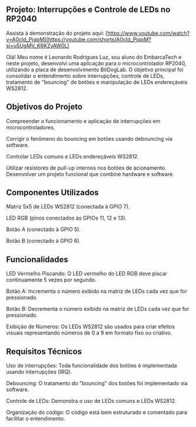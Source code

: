 ## Projeto: Interrupções e Controle de LEDs no RP2040

Assista à demonstração do projeto aqui: [https://www.youtube.com/watch?v=A0cId_PjqpM](https://youtube.com/shorts/A0cId_PjqpM?si=u5UgMV_K6KZyAW0L)

Olá! Meu nome é Leonardo Rodrigues Luz, sou aluno do EmbarcaTech e neste projeto, desenvolvi uma aplicação para o microcontrolador RP2040, utilizando a placa de desenvolvimento BitDogLab. O objetivo principal foi consolidar o entendimento sobre interrupções, controle de LEDs, tratamento de "bouncing" de botões e manipulação de LEDs endereçáveis WS2812.

## Objetivos do Projeto

Compreender o funcionamento e aplicação de interrupções em microcontroladores.

Corrigir o fenômeno do bouncing em botões usando debouncing via software.

Controlar LEDs comuns e LEDs endereçáveis WS2812.

Utilizar resistores de pull-up internos nos botões de acionamento.
Desenvolver um projeto funcional que combine hardware e software.

## Componentes Utilizados

Matriz 5x5 de LEDs WS2812 (conectada à GPIO 7).

LED RGB (pinos conectados às GPIOs 11, 12 e 13).

Botão A (conectado à GPIO 5).

Botão B (conectado à GPIO 6).

## Funcionalidades

LED Vermelho Piscando: O LED vermelho do LED RGB deve piscar continuamente 5 vezes por segundo.

Botão A: Incrementa o número exibido na matriz de LEDs cada vez que for pressionado.

Botão B: Decrementa o número exibido na matriz de LEDs cada vez que for pressionado.

Exibição de Números: Os LEDs WS2812 são usados para criar efeitos visuais representando números de 0 a 9 em formato fixo ou criativo.

## Requisitos Técnicos

Uso de interrupções: Toda funcionalidade dos botões é implementada usando interrupções (IRQ).

Debouncing: O tratamento do "bouncing" dos botões foi implementado via software.

Controle de LEDs: Demonstra o uso de LEDs comuns e LEDs WS2812.

Organização do código: O código está bem estruturado e comentado para facilitar o entendimento.
